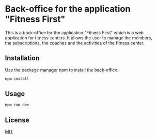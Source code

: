 
# Back-office for the application "Fitness First"

This is a back-office for the application "Fitness First" which is a web application for fitness centers. It allows the user to manage the members, the subscriptions, the coaches and the activities of the fitness center.

## Installation

Use the package manager [npm](https://www.npmjs.com/) to install the back-office.

```bash
npm install
```

## Usage

```bash
npm run dev
```

## License
[MIT](https://choosealicense.com/licenses/mit/)